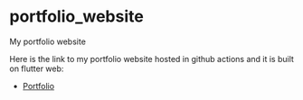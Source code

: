 # portfolio_website

My portfolio website

Here is the link to my portfolio website hosted in github actions and it is built on flutter web:

- [Portfolio](https://jithinraj0.github.io/)
